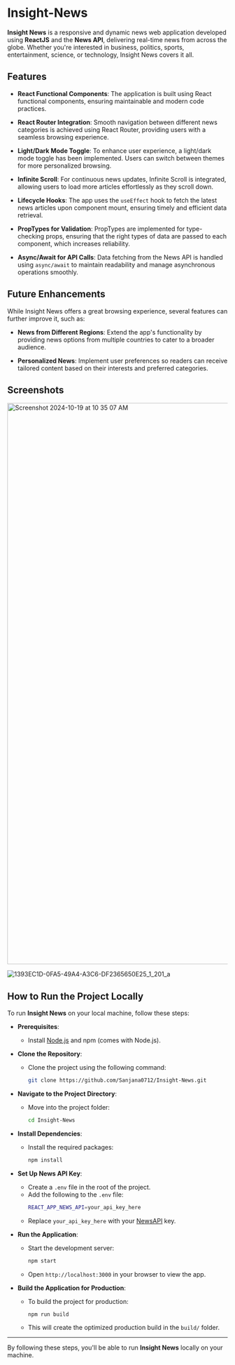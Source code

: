 # Insight-News

**Insight News** is a responsive and dynamic news web application developed using **ReactJS** and the **News API**, delivering real-time news from across the globe. Whether you're interested in business, politics, sports, entertainment, science, or technology, Insight News covers it all. 

## Features

- **React Functional Components**: The application is built using React functional components, ensuring maintainable and modern code practices.
  
- **React Router Integration**: Smooth navigation between different news categories is achieved using React Router, providing users with a seamless browsing experience.

- **Light/Dark Mode Toggle**: To enhance user experience, a light/dark mode toggle has been implemented. Users can switch between themes for more personalized browsing.

- **Infinite Scroll**: For continuous news updates, Infinite Scroll is integrated, allowing users to load more articles effortlessly as they scroll down.

- **Lifecycle Hooks**: The app uses the `useEffect` hook to fetch the latest news articles upon component mount, ensuring timely and efficient data retrieval.

- **PropTypes for Validation**: PropTypes are implemented for type-checking props, ensuring that the right types of data are passed to each component, which increases reliability.

- **Async/Await for API Calls**: Data fetching from the News API is handled using `async/await` to maintain readability and manage asynchronous operations smoothly.

## Future Enhancements

While Insight News offers a great browsing experience, several features can further improve it, such as:

- **News from Different Regions**: Extend the app's functionality by providing news options from multiple countries to cater to a broader audience.

- **Personalized News**: Implement user preferences so readers can receive tailored content based on their interests and preferred categories.

## Screenshots 
<img width="1280" alt="Screenshot 2024-10-19 at 10 35 07 AM" src="https://github.com/user-attachments/assets/92abb0f8-223d-44ce-bd98-b897de1053dd">

![1393EC1D-0FA5-49A4-A3C6-DF2365650E25_1_201_a](https://github.com/user-attachments/assets/82c0d8c7-3b28-4c34-a8b6-2550bd95ab7b)

## How to Run the Project Locally

To run **Insight News** on your local machine, follow these steps:

- **Prerequisites**:
  - Install [Node.js](https://nodejs.org/) and npm (comes with Node.js).

- **Clone the Repository**:
  - Clone the project using the following command:
    ```bash
    git clone https://github.com/Sanjana0712/Insight-News.git
    ```

- **Navigate to the Project Directory**:
  - Move into the project folder:
    ```bash
    cd Insight-News
    ```

- **Install Dependencies**:
  - Install the required packages:
    ```bash
    npm install
    ```

- **Set Up News API Key**:
  - Create a `.env` file in the root of the project.
  - Add the following to the `.env` file:
    ```bash
    REACT_APP_NEWS_API=your_api_key_here
    ```
  - Replace `your_api_key_here` with your [NewsAPI](https://newsapi.org/) key.

- **Run the Application**:
  - Start the development server:
    ```bash
    npm start
    ```
  - Open `http://localhost:3000` in your browser to view the app.

- **Build the Application for Production**:
  - To build the project for production:
    ```bash
    npm run build
    ```
  - This will create the optimized production build in the `build/` folder.

---

By following these steps, you'll be able to run **Insight News** locally on your machine.


